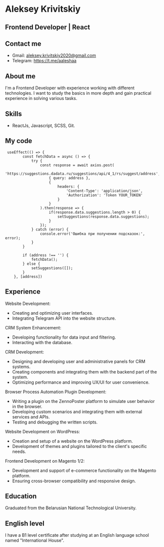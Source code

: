 # Aleksey Krivitskiy
## Frontend Developer | React

## Contact me
* Gmail: aleksey.krivitskiy2020@gmail.com
* Telegram: https://t.me/aaleshaa

## About me

I'm a Frontend Developer with experience working with different technologies.
I want to study the basics in more depth and gain practical experience in solving various tasks.

## Skills

* ReactJs, Javascript, SCSS, Git.

## My code

```
 useEffect(() => {
        const fetchData = async () => {
            try {
                const response = await axios.post(
                    'https://suggestions.dadata.ru/suggestions/api/4_1/rs/suggest/address',
                    { query: address },
                    {
                        headers: {
                            'Content-Type': 'application/json',
                            'Authorization': 'Token YOUR_TOKEN'
                        }
                    }
                ).then(response => {
                    if(response.data.suggestions.length > 0) {
                        setSuggestions(response.data.suggestions);
                    }
                });
            } catch (error) {
                console.error('Ошибка при получении подсказок:', error);
            }
        }

        if (address !== '') {
            fetchData();
        } else {
            setSuggestions([]);
        }
    }, [address])
```

## Experience

Website Development:

* Creating and optimizing user interfaces.
* Integrating Telegram API into the website structure.

CRM System Enhancement:

* Developing functionality for data input and filtering.
* Interacting with the database.

CRM Development:

* Designing and developing user and administrative panels for CRM systems.
* Creating components and integrating them with the backend part of the system.
* Optimizing performance and improving UX/UI for user convenience.

Browser Process Automation Plugin Development:

* Writing a plugin on the ZennoPoster platform to simulate user behavior in the browser.
* Developing custom scenarios and integrating them with external services and APIs.
* Testing and debugging the written scripts.

Website Development on WordPress:

* Creation and setup of a website on the WordPress platform.
* Development of themes and plugins tailored to the client's specific needs.

Frontend Development on Magento 1/2:

* Development and support of e-commerce functionality on the Magento platform.
* Ensuring cross-browser compatibility and responsive design.

## Education

Graduated from the Belarusian National Technological University.

## English level

I have a B1 level certificate after studying at an English language school named "International House".
